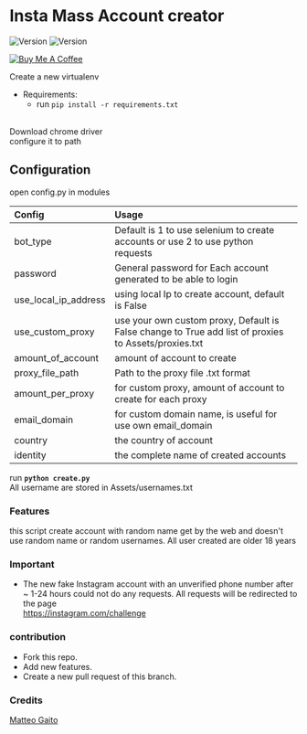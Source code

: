 # Insta Mass Account creator
![Version](https://img.shields.io/badge/version-1.1.0-brightgreen.svg?style=flat-square)
![Version](https://img.shields.io/badge/release-beta-green.svg?style=flat-square)

<a href="https://www.buymeacoffee.com/Uo8YEsT" target="_blank"><img src="https://www.buymeacoffee.com/assets/img/custom_images/purple_img.png" alt="Buy Me A Coffee" style="height: auto !important;width: auto !important;" ></a>

Create a new virtualenv

- Requirements:<br>
  - run `pip install -r requirements.txt`
<br>
Download chrome driver<br>
configure it to path<br>



## Configuration
open config.py in modules

| Config | Usage |
| :---         |  :---     |
| bot_type| Default is 1 to use selenium to create accounts or use 2 to use python requests|
| password | General password for Each account generated to be able to login |
| use_local_ip_address | using local Ip to create account, default is False  |
| use_custom_proxy | use your own custom proxy, Default is False change to True add list of proxies to Assets/proxies.txt |
| amount_of_account | amount of account to create |  
| proxy_file_path | Path to the proxy file .txt format |
| amount_per_proxy| for custom proxy, amount of account to create for each proxy |
| email_domain | for custom domain name, is useful for use own email_domain
| country | the country of account
| identity | the complete name of created accounts

run <strong>`python create.py`</strong>
<br>
All username are stored in Assets/usernames.txt

### Features
this script create account with random name get by the web and doesn't use random name or random usernames. All user created are older 18 years

### Important
-  The new fake Instagram account with an unverified phone number after ~ 1-24 hours could not do any requests. All requests will be redirected to the page           
<a href="https://instagram.com/challenge">https://instagram.com/challenge</a>

### contribution
- Fork this repo.
- Add new features.
- Create a new pull request of this branch.


### Credits
[Matteo Gaito](https://github.com/matteogaito)
